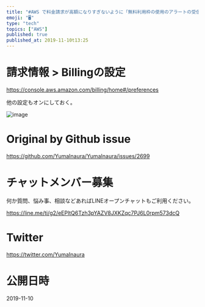 ```yaml
---
title: "#AWS で料金請求が高額になりすぎないように「無料利用枠の使用のアラートの受信」をオンにする"
emoji: "🖥"
type: "tech"
topics: ["AWS"]
published: true
published_at: 2019-11-10t13:25
---
```


# 請求情報 > Billingの設定

https://console.aws.amazon.com/billing/home#/preferences

他の設定もオンにしておく。

![image](https://user-images.githubusercontent.com/13635059/68537057-62c64380-03a1-11ea-9a4b-ed7cf2e7ed79.png)


# Original by Github issue

https://github.com/YumaInaura/YumaInaura/issues/2699








<!-- Update From Qiita API -->

# チャットメンバー募集


何か質問、悩み事、相談などあればLINEオープンチャットもご利用ください。

https://line.me/ti/g2/eEPltQ6Tzh3pYAZV8JXKZqc7PJ6L0rpm573dcQ





# Twitter


https://twitter.com/YumaInaura


<!-- Update From Qiita API -->



# 公開日時

2019-11-10
